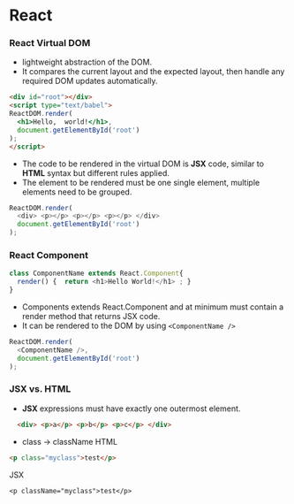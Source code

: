 # React

### React Virtual DOM
- lightweight abstraction of the DOM.
- It compares the current layout and the expected layout, then handle any required DOM updates automatically.
```HTML
<div id="root"></div>
<script type="text/babel">
ReactDOM.render(
  <h1>Hello,  world!</h1>,
  document.getElementById('root')
);
</script>
```
- The code to be rendered in the virtual DOM is **JSX** code, similar to **HTML** syntax but different rules applied.
- The element to be rendered must be one single element, multiple elements need to be grouped.
```Javascript
ReactDOM.render(
  <div> <p></p> <p></p> <p></p> </div>
  document.getElementById('root')
);
```
### React Component
```Javascript
class ComponentName extends React.Component{
  render() {  return <h1>Hello World!</h1> ; }
}
```
 - Components extends React.Component and at minimum must contain a render method that returns JSX code.
 - It can be rendered to the DOM by using `<ComponentName />`
```Javascript
ReactDOM.render(
  <ComponentName />,
  document.getElementById('root')
);
```

### JSX vs. HTML
  - **JSX** expressions must have exactly one outermost element.
```HTML
  <div> <p>a</p> <p>b</p> <p>c</p> </div>
```
  - class -> className
  HTML
```HTML
<p class="myclass">test</p>
```
JSX
```JSX
<p className="myclass">test</p>
```
